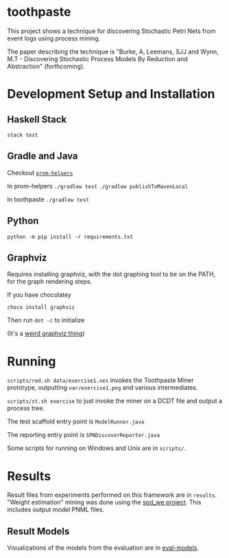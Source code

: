 # toothpaste

This project shows a technique for discovering Stochastic Petri Nets from event logs using process mining.

The paper describing the technique is "Burke, A, Leemans, SJJ and Wynn, M.T - Discovering Stochastic Process Models By Reduction and Abstraction" (forthcoming).


# Development Setup and Installation

## Haskell Stack

`stack test`

## Gradle and Java

Checkout [`prom-helpers`](https://github.com/adamburkegh/prom-helpers)

In prom-helpers
`./gradlew test`
`./gradlew publishToMavenLocal`

In toothpaste
`./gradlew test`

## Python

`python -m pip install -r requirements.txt`

## Graphviz

Requires installing graphviz, with the dot graphing tool to be on the PATH, for the graph rendering steps.

If you have chocolatey

`choco install graphviz`

Then run `dot -c` to initialize

(It's a [weird graphviz thing](https://stackoverflow.com/a/62549025/5729872))



# Running
`scripts/red.sh data/exercise1.xes` invokes the Toothpaste Miner prototype, outputting `var/exercise1.png` and various intermediates.

`scripts/st.sh exercise` to just invoke the miner on a DCDT file and output a process tree.

The test scaffold entry point is `ModelRunner.java`

The reporting entry point is `SPNDiscoverReporter.java`

Some scripts for running on Windows and Unix are in `scripts/`.

# Results

Result files from experiments performed on this framework are in `results`. "Weight estimation" mining was done using the [spd\_we project](https://github.com/adamburkegh/spd_we). This includes output model PNML files.

## Result Models

Visualizations of the models from the evaluation are in [eval-models](eval-models/).
